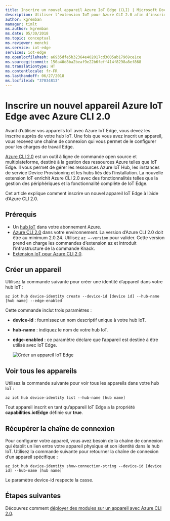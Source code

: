```yaml
---
title: Inscrire un nouvel appareil Azure IoT Edge (CLI) | Microsoft Docs
description: Utiliser l’extension IoT pour Azure CLI 2.0 afin d’inscrire un nouvel appareil IoT Edge
author: kgremban
manager: timlt
ms.author: kgremban
ms.date: 05/30/2018
ms.topic: conceptual
ms.reviewer: menchi
ms.service: iot-edge
services: iot-edge
ms.openlocfilehash: a6935dfe5b32364e402017cd3005ab17969ce1ce
ms.sourcegitcommit: 150a40d8ba2beaf9e22b6feff414f8298a8ef868
ms.translationtype: HT
ms.contentlocale: fr-FR
ms.lasthandoff: 06/27/2018
ms.locfileid: "37034813"
---
```

# <a name="register-a-new-azure-iot-edge-device-with-azure-cli-20"></a>Inscrire un nouvel appareil Azure IoT Edge avec Azure CLI 2.0

Avant d’utiliser vos appareils IoT avec Azure IoT Edge, vous devez les inscrire auprès de votre hub IoT. Une fois que vous avez inscrit un appareil, vous recevez une chaîne de connexion qui vous permet de le configurer pour les charges de travail Edge. 

[Azure CLI 2.0](https://docs.microsoft.com/cli/azure?view=azure-cli-latest) est un outil à ligne de commande open source et multiplateforme, destiné à la gestion des ressources Azure telles que IoT Edge. Il vous permet de gérer les ressources Azure IoT Hub, les instances de service Device Provisioning et les hubs liés dès l’installation. La nouvelle extension IoT enrichit Azure CLI 2.0 avec des fonctionnalités telles que la gestion des périphériques et la fonctionnalité complète de IoT Edge.

Cet article explique comment inscrire un nouvel appareil IoT Edge à l’aide d’Azure CLI 2.0.

## <a name="prerequisites"></a>Prérequis

* Un [hub IoT](../iot-hub/iot-hub-create-using-cli.md) dans votre abonnement Azure. 
* [Azure CLI 2.0](https://docs.microsoft.com/cli/azure/install-azure-cli) dans votre environnement. La version d’Azure CLI 2.0 doit être au minimum 2.0.24. Utilisez `az –-version` pour valider. Cette version prend en charge les commandes d’extension az et introduit l’infrastructure de la commande Knack. 
* [Extension IoT pour Azure CLI 2.0](https://github.com/Azure/azure-iot-cli-extension).

## <a name="create-a-device"></a>Créer un appareil

Utilisez la commande suivante pour créer une identité d’appareil dans votre hub IoT : 

   ```cli
   az iot hub device-identity create --device-id [device id] --hub-name [hub name] --edge-enabled
   ```

Cette commande inclut trois paramètres :
* **device-id** : fournissez un nom descriptif unique à votre hub IoT.
* **hub-name** : indiquez le nom de votre hub IoT.
* **edge-enabled** : ce paramètre déclare que l’appareil est destiné à être utilisé avec IoT Edge.

   ![Créer un appareil IoT Edge](./media/how-to-register-device-cli/Create-edge-device.png)

## <a name="view-all-devices"></a>Voir tous les appareils

Utilisez la commande suivante pour voir tous les appareils dans votre hub IoT :

   ```cli
   az iot hub device-identity list --hub-name [hub name]
   ```

Tout appareil inscrit en tant qu’appareil IoT Edge a la propriété **capabilities.iotEdge** définie sur **true**. 

## <a name="retrieve-the-connection-string"></a>Récupérer la chaîne de connexion

Pour configurer votre appareil, vous avez besoin de la chaîne de connexion qui établit un lien entre votre appareil physique et son identité dans le hub IoT. Utilisez la commande suivante pour retourner la chaîne de connexion d’un appareil spécifique :

   ```cli
   az iot hub device-identity show-connection-string --device-id [device id] --hub-name [hub name] 
   ```

Le paramètre device-id respecte la casse. 

## <a name="next-steps"></a>Étapes suivantes

Découvrez comment [déployer des modules sur un appareil avec Azure CLI 2.0](how-to-deploy-modules-cli.md).
